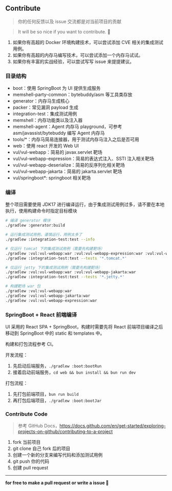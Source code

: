 ## Contribute

> 你的任何反馈以及 issue 交流都是对当前项目的贡献

> It will be so nice if you want to contribute. 🎉

1. 如果你有高超的 Docker 环境构建技术，可以尝试添加 CVE 相关的集成测试用例。
2. 如果你有高超的内存马编写技术，可以尝试添加一个内存马试试。
3. 如果你有丰富的实战经验，可以尝试写写 issue 来提提建议。

### 目录结构

- boot：使用 SpringBoot 为 UI 提供生成服务
- memshell-party-common：bytebuddy/asm 等工具类存放
- generator：内存马生成核心
- packer：常见漏洞 payload 生成
- integration-test：集成测试用例
- memshell：内存功能类以及注入器
- memshell-agent：Agent 内存马 playground，可参考 asm/javassist/bytebuddy 编写 Agent 内存马
- tools/*：内存马简易连接器，用于测试内存马注入之后是否可用
- web：使用 react 开发的 Web UI
- vul/vul-webapp：简易的 javax.servlet 靶场
- vul/vul-webapp-expression：简易的表达式注入、SSTI 注入相关靶场
- vul/vul-webapp-deserialize：简易的反序列化相关靶场
- vul/vul-webapp-jakarta：简易的 jakarta.servlet 靶场
- vul/springboot*: springboot 相关靶场

### 编译

整个项目需要使用 JDK17 进行编译运行，由于集成测试用例过多，请不要在本地执行，使用构建命令时指定目标模块

```bash
# 编译 generator 模块
./gradlew :generator:build

# 运行集成测试用例，谨慎运行，用例太多了
./gradlew :integration-test:test --info

# 仅运行 tomcat 下的集成测试用例（需要先构建靶场）
./gradlew :vul:vul-webapp:war :vul:vul-webapp-expression:war :vul:vul-webapp-deserialize:war :vul:vul-webapp-jakarta:war
./gradlew :integration-test:test --tests '*.tomcat.*'

# 仅运行 jetty 下的集成测试用例（需要先构建靶场）
./gradlew :vul:vul-webapp:war :vul:vul-webapp-jakarta:war
./gradlew :integration-test:test --tests '*.jetty.*'

# 构建靶场 war 包
./gradlew :vul:vul-webapp:war
./gradlew :vul:vul-webapp-jakarta:war
./gradlew :vul:vul-webapp-expression:war
```

### SpringBoot + React 前端编译

UI 采用的 React SPA + SpringBoot，构建时需要先将 React 前端项目编译之后移动到 SpringBoot 中的 static 和 templates 中。

构建和打包流程参考 CI。

开发流程：

1. 先启动后端服务，`./gradlew :boot:bootRun`
2. 接着启动前端服务，`cd web && bun install && bun run dev`

打包流程：

1. 先打包前端项目，`bun run build`
2. 再打包后端项目，`./gradlew :boot:bootJar`

### Contribute Code

> 参考 GitHub Docs，https://docs.github.com/en/get-started/exploring-projects-on-github/contributing-to-a-project

1. fork 当前项目
2. git clone 自己 fork 后的项目
3. 创建一个新的分支来编写代码和添加测试用例
4. git push 你的代码
5. 创建 pull request

<hr>

**for free to make a pull request or write a issue 🎉**